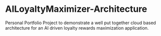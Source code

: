 # AILoyaltyMaximizer-Architecture
Personal Portfolio Project to demonstrate a well put together cloud based architecture for an AI driven loyalty rewards maximization application.
